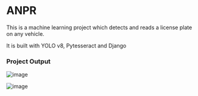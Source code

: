 # ANPR
This is a machine learning project which detects and reads a license plate on any vehicle.

It is built with YOLO v8, Pytesseract and Django

### Project Output
![image](https://github.com/Shubham-M-Rathod/Automatic-Number-Plate-Recognition/assets/96727745/f0177ae2-524f-45ce-82b5-b3e08e139a10)

![image](https://github.com/Shubham-M-Rathod/Automatic-Number-Plate-Recognition/assets/96727745/8a2db7d2-3ae1-4a45-8fbc-873f225658c6)
